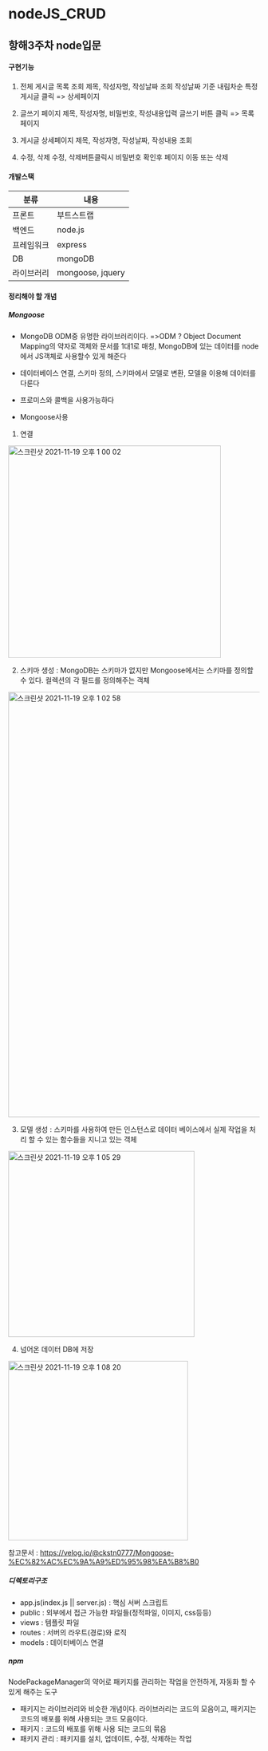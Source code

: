 # nodeJS_CRUD
## 항해3주차 node입문

#### 구현기능
1. 전체 게시글 목록 조회
  제목, 작성자명, 작성날짜 조회
  작성날짜 기준 내림차순
  특정 게시글 클릭 => 상세페이지

2. 글쓰기 페이지
  제목, 작성자명, 비밀번호, 작성내용입력
  글쓰기 버튼 클릭 => 목록페이지
  
3. 게시글 상세페이지
  제목, 작성자명, 작성날짜, 작성내용 조회
  
4. 수정, 삭제
  수정, 삭제버튼클릭시 비밀번호 확인후 페이지 이동 또는 삭제

#### 개발스택
|분류|내용|
|----|----|
|프론트|부트스트랩|
|백엔드|node.js|
|프레임워크|express|
|DB|mongoDB|
|라이브러리|mongoose, jquery|

#### 정리해야 할 개념
##### Mongoose 
- MongoDB ODM중 유명한 라이브러리이다. 
   =>ODM ? Object Document Mapping의 약자로 객체와 문서를 1대1로 매칭, MongoDB에 있는 데이터를 node에서 JS객체로 사용할수 있게 해준다
- 데이터베이스 연결, 스키마 정의, 스키마에서 모델로 변환, 모델을 이용해 데이터를 다룬다
- 프로미스와 콜백을 사용가능하다

- Mongoose사용
1. 연결
<img width="426" alt="스크린샷 2021-11-19 오후 1 00 02" src="https://user-images.githubusercontent.com/80023108/142562714-e041f8b7-5ada-4b2f-9728-528db4fc8810.png">

2. 스키마 생성 : MongoDB는 스키마가 없지만 Mongoose에서는 스키마를 정의할 수 있다. 컬렉션의 각 필드를 정의해주는 객체
<img width="853" alt="스크린샷 2021-11-19 오후 1 02 58" src="https://user-images.githubusercontent.com/80023108/142562922-7fae0e49-8b66-49e1-b482-3d93c6831943.png">

3. 모델 생성 : 스키마를 사용하여 만든 인스턴스로 데이터 베이스에서 실제 작업을 처리 할 수 있는 함수들을 지니고 있는 객체

<img width="373" alt="스크린샷 2021-11-19 오후 1 05 29" src="https://user-images.githubusercontent.com/80023108/142563107-8e0eb86c-69d4-4aa3-a00c-e8cf440204a8.png">


4. 넘어온 데이터 DB에 저장

<img width="360" alt="스크린샷 2021-11-19 오후 1 08 20" src="https://user-images.githubusercontent.com/80023108/142563364-45792700-8912-4ccc-bda2-e29f12f98639.png">

참고문서 : https://velog.io/@ckstn0777/Mongoose-%EC%82%AC%EC%9A%A9%ED%95%98%EA%B8%B0

##### 디렉토리구조

- app.js(index.js || server.js) : 핵심 서버 스크립트
- public : 외부에서 접근 가능한 파일들(정적파일, 이미지, css등등)
- views : 템플릿 파일
- routes : 서버의 라우트(경로)와 로직
- models : 데이터베이스 연결

##### npm
NodePackageManager의 약어로 패키지를 관리하는 작업을 안전하게, 자동화 할 수 있게 해주는 도구

- 패키지는 라이브러리와 비슷한 개념이다. 라이브러리는 코드의 모음이고, 패키지는 코드의 배포를 위해 사용되는 코드 모음이다.
- 패키지 : 코드의 배포를 위해 사용 되는 코드의 묶음
- 패키지 관리 : 패키지를 설치, 업데이트, 수정, 삭제하는 작업
